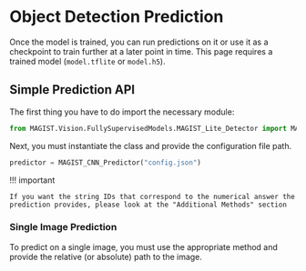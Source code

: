 # Object Detection Prediction

Once the model is trained, you can run predictions on it or use it as a checkpoint to train further at a later point in time. This page requires a trained model (`model.tflite` or `model.h5`).

## Simple Prediction API

The first thing you have to do import the necessary module:

```py linenums="1"
from MAGIST.Vision.FullySupervisedModels.MAGIST_Lite_Detector import MAGIST_CNN, MAGIST_CNN_Predictor
```

Next, you must instantiate the class and provide the configuration file path.

```py linenums="1"
predictor = MAGIST_CNN_Predictor("config.json")
```

!!! important

    If you want the string IDs that correspond to the numerical answer the prediction provides, please look at the "Additional Methods" section 

### Single Image Prediction 

To predict on a single image, you must use the appropriate method and provide the relative (or absolute) path to the image. 